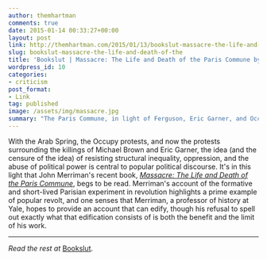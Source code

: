 ```yaml
---
author: themhartman
comments: true
date: 2015-01-14 00:33:27+00:00
layout: post
link: http://themhartman.com/2015/01/13/bookslut-massacre-the-life-and-death-of-the/
slug: bookslut-massacre-the-life-and-death-of-the
title: 'Bookslut | Massacre: The Life and Death of the Paris Commune by John Merriman'
wordpress_id: 10
categories:
- criticism
post_format:
- Link
tag: published
image: /assets/img/massacre.jpg
summary: "The Paris Commune, in light of Ferguson, Eric Garner, and Occupy."
---
```


With the Arab Spring, the Occupy protests, and now the protests surrounding the killings of Michael Brown and Eric Garner, the idea (and the censure of the idea) of resisting structural inequality, oppression, and the abuse of political power is central to popular political discourse. It's in this light that John Merriman's recent book, _[Massacre: The Life and Death of the Paris Commune](http://www.powells.com/partner/41167/biblio/9780465020171)_, begs to be read. Merriman's account of the formative and short-lived Parisian experiment in revolution highlights a prime example of popular revolt, and one senses that Merriman, a professor of history at Yale, hopes to provide an account that can edify, though his refusal to spell out exactly what that edification consists of is both the benefit and the limit of his work.

---

_Read the rest at_ [Bookslut](http://www.bookslut.com/nonfiction/2015_01_021060.php).
